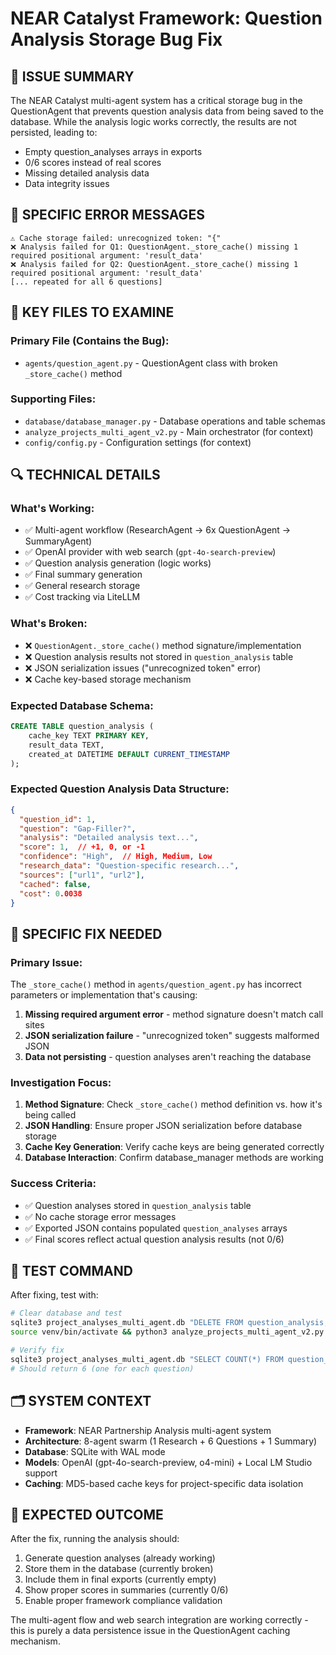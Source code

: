 # NEAR Catalyst Framework: Question Analysis Storage Bug Fix

## 🎯 **ISSUE SUMMARY**
The NEAR Catalyst multi-agent system has a critical storage bug in the QuestionAgent that prevents question analysis data from being saved to the database. While the analysis logic works correctly, the results are not persisted, leading to:
- Empty question_analyses arrays in exports
- 0/6 scores instead of real scores  
- Missing detailed analysis data
- Data integrity issues

## 🚨 **SPECIFIC ERROR MESSAGES**
```
⚠️ Cache storage failed: unrecognized token: "{"
❌ Analysis failed for Q1: QuestionAgent._store_cache() missing 1 required positional argument: 'result_data'
❌ Analysis failed for Q2: QuestionAgent._store_cache() missing 1 required positional argument: 'result_data'
[... repeated for all 6 questions]
```

## 📁 **KEY FILES TO EXAMINE**

### **Primary File (Contains the Bug):**
- `agents/question_agent.py` - QuestionAgent class with broken `_store_cache()` method

### **Supporting Files:**
- `database/database_manager.py` - Database operations and table schemas
- `analyze_projects_multi_agent_v2.py` - Main orchestrator (for context)
- `config/config.py` - Configuration settings (for context)

## 🔍 **TECHNICAL DETAILS**

### **What's Working:**
- ✅ Multi-agent workflow (ResearchAgent → 6x QuestionAgent → SummaryAgent)
- ✅ OpenAI provider with web search (`gpt-4o-search-preview`)
- ✅ Question analysis generation (logic works)
- ✅ Final summary generation
- ✅ General research storage
- ✅ Cost tracking via LiteLLM

### **What's Broken:**
- ❌ `QuestionAgent._store_cache()` method signature/implementation
- ❌ Question analysis results not stored in `question_analysis` table
- ❌ JSON serialization issues ("unrecognized token" error)
- ❌ Cache key-based storage mechanism

### **Expected Database Schema:**
```sql
CREATE TABLE question_analysis (
    cache_key TEXT PRIMARY KEY,
    result_data TEXT,
    created_at DATETIME DEFAULT CURRENT_TIMESTAMP
);
```

### **Expected Question Analysis Data Structure:**
```json
{
  "question_id": 1,
  "question": "Gap-Filler?",
  "analysis": "Detailed analysis text...",
  "score": 1,  // +1, 0, or -1
  "confidence": "High",  // High, Medium, Low
  "research_data": "Question-specific research...",
  "sources": ["url1", "url2"],
  "cached": false,
  "cost": 0.0038
}
```

## 🎯 **SPECIFIC FIX NEEDED**

### **Primary Issue:**
The `_store_cache()` method in `agents/question_agent.py` has incorrect parameters or implementation that's causing:
1. **Missing required argument error** - method signature doesn't match call sites
2. **JSON serialization failure** - "unrecognized token" suggests malformed JSON
3. **Data not persisting** - question analyses aren't reaching the database

### **Investigation Focus:**
1. **Method Signature**: Check `_store_cache()` method definition vs. how it's being called
2. **JSON Handling**: Ensure proper JSON serialization before database storage  
3. **Cache Key Generation**: Verify cache keys are being generated correctly
4. **Database Interaction**: Confirm database_manager methods are working

### **Success Criteria:**
- ✅ Question analyses stored in `question_analysis` table
- ✅ No cache storage error messages
- ✅ Exported JSON contains populated `question_analyses` arrays
- ✅ Final scores reflect actual question analysis results (not 0/6)

## 🧪 **TEST COMMAND**
After fixing, test with:
```bash
# Clear database and test
sqlite3 project_analyses_multi_agent.db "DELETE FROM question_analysis; DELETE FROM final_summaries; DELETE FROM project_research;"
source venv/bin/activate && python3 analyze_projects_multi_agent_v2.py --provider openai --limit 1

# Verify fix
sqlite3 project_analyses_multi_agent.db "SELECT COUNT(*) FROM question_analysis;"
# Should return 6 (one for each question)
```

## 🗂️ **SYSTEM CONTEXT**
- **Framework**: NEAR Partnership Analysis multi-agent system
- **Architecture**: 8-agent swarm (1 Research + 6 Questions + 1 Summary)
- **Database**: SQLite with WAL mode
- **Models**: OpenAI (gpt-4o-search-preview, o4-mini) + Local LM Studio support
- **Caching**: MD5-based cache keys for project-specific data isolation

## 🚀 **EXPECTED OUTCOME**
After the fix, running the analysis should:
1. Generate question analyses (already working)
2. Store them in the database (currently broken)
3. Include them in final exports (currently empty)
4. Show proper scores in summaries (currently 0/6)
5. Enable proper framework compliance validation

The multi-agent flow and web search integration are working correctly - this is purely a data persistence issue in the QuestionAgent caching mechanism. 